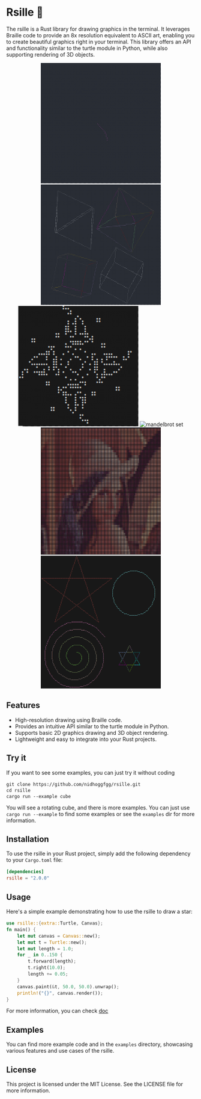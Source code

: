 # Rsille 🎨

The rsille is a Rust library for drawing graphics in the terminal.
It leverages Braille code to provide an 8x resolution equivalent to ASCII art, enabling you to create beautiful graphics right in your terminal.
This library offers an API and functionality similar to the turtle module in Python, while also supporting rendering of 3D objects.

<div align="center">
  <img src="https://github.com/nidhoggfgg/rsille/raw/main/imgs/anime.gif" width="320" alt="anime">
  <img src="https://github.com/nidhoggfgg/rsille/raw/main/imgs/objects.gif" width="320" alt="3d object">
  <img src="https://github.com/nidhoggfgg/rsille/raw/main/imgs/lifegame.gif" width="320" alt="life game">
  <img src="https://github.com/nidhoggfgg/rsille/raw/main/imgs/mandelbort.png" width="320" alt="mandelbrot set">
  <img src="https://github.com/nidhoggfgg/rsille/raw/main/imgs/lena.png" width="320" alt="lena">
  <img src="https://github.com/nidhoggfgg/rsille/raw/main/imgs/turtle-multi.png" width="320" alt="turtle">
</div>

## Features

- High-resolution drawing using Braille code.
- Provides an intuitive API similar to the turtle module in Python.
- Supports basic 2D graphics drawing and 3D object rendering.
- Lightweight and easy to integrate into your Rust projects.

## Try it

If you want to see some examples, you can just try it without coding
```
git clone https://github.com/nidhoggfgg/rsille.git
cd rsille
cargo run --example cube
```

You will see a rotating cube, and there is more examples.
You can just use `cargo run --example` to find some examples or see the `examples` dir for more information.

## Installation

To use the rsille in your Rust project, simply add the following dependency to your `Cargo.toml` file:

```toml
[dependencies]
rsille = "2.0.0"
```

## Usage

Here's a simple example demonstrating how to use the rsille to draw a star:

```rust
use rsille::{extra::Turtle, Canvas};
fn main() {
    let mut canvas = Canvas::new();
    let mut t = Turtle::new();
    let mut length = 1.0;
    for _ in 0..150 {
        t.forward(length);
        t.right(10.0);
        length += 0.05;
    }
    canvas.paint(&t, 50.0, 50.0).unwrap();
    println!("{}", canvas.render());
}
```

For more information, you can check [doc](https://docs.rs/rsille/latest/rsille/)

## Examples

You can find more example code and in the `examples` directory, showcasing various features and use cases of the rsille.

## License

This project is licensed under the MIT License. See the LICENSE file for more information.
